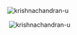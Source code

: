 <p><img align="center" src="https://github-readme-streak-stats.herokuapp.com/?user=krishnachandran-u&" alt="krishnachandran-u" /></p>
<p>&nbsp;<img align="center" src="https://github-readme-stats.vercel.app/api?username=krishnachandran-u&show_icons=true&locale=en" alt="krishnachandran-u" /></p>

